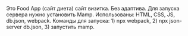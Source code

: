 Это Food App (сайт диета) сайт визитка. Без адаптива. Для запуска сервера нужно установить Mamp. Использованы: HTML, CSS, JS, db.json, webpack. Команды для запуска: 1) npx webpack, 2) npx json-server db.json, 3) запустить mamp.

